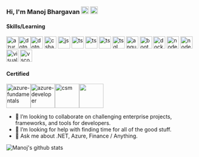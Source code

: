 ### Hi, I'm Manoj Bhargavan <a href="mailto:manoj.bhargavan@outlook.in" _target="blank"><img src="https://staticimgstoremb.blob.core.windows.net/images/raw/outlook-icon.svg" alt="outlook"  height="20px" width="20px"></a> <a href="https://www.linkedin.com/in/manojbhargavan/"><img src="https://staticimgstoremb.blob.core.windows.net/images/raw/linkedin/linkedin-original.svg" alt="linkedin" height="20px" width="20px" _target="blank"></a>

#### Skills/Learning

<img src="https://staticimgstoremb.blob.core.windows.net/images/raw/AzureNew.png" alt="azure" height="32px" width="32px"><img src="https://staticimgstoremb.blob.core.windows.net/images/raw/480px-.NET_Core_Logo.svg.png" alt="dotnetcore" height="32px" width="32px"><img src="https://staticimgstoremb.blob.core.windows.net/images/raw/dot-net/dot-net-original.svg" alt="dotnet" height="32px" width="32px"> <img src="https://staticimgstoremb.blob.core.windows.net/images/raw/csharp/csharp-original.svg" alt="csharp" height="32px" width="32px"> <img src="https://staticimgstoremb.blob.core.windows.net/images/raw/javascript/javascript-original.svg" alt="js" height="32px" width="32px"> <img src="https://staticimgstoremb.blob.core.windows.net/images/raw/typescript/typescript-original.svg" alt="ts" height="32px" width="32px"> <img src="https://staticimgstoremb.blob.core.windows.net/images/raw/html5/html5-original.svg" alt="ts" height="32px" width="32px"> <img src="https://staticimgstoremb.blob.core.windows.net/images/raw/css3/css3-original.svg" alt="ts" height="32px" width="32px"> <img src="https://staticimgstoremb.blob.core.windows.net/images/raw/sql-server.png" alt="tsql" height="32px" width="32px"> <img src="https://staticimgstoremb.blob.core.windows.net/images/raw/angularjs/angularjs-original.svg" alt="angular" height="32px" width="32px"> <img src="https://staticimgstoremb.blob.core.windows.net/images/raw/bootstrap/bootstrap-plain.svg" alt="bootstrap" height="32px" width="32px"> <img src="https://staticimgstoremb.blob.core.windows.net/images/raw/docker/docker-original.svg" alt="docker" height="32px" width="32px"> <img src="https://staticimgstoremb.blob.core.windows.net/images/raw/nodejs/nodejs-original.svg" alt="nodejs" height="32px" width="32px"> <img src="https://staticimgstoremb.blob.core.windows.net/images/raw/npm/npm-original-wordmark.svg" alt="nodejs" height="32px" width="32px"> <img src="https://staticimgstoremb.blob.core.windows.net/images/raw/visualstudio/visualstudio-plain.svg" alt="visualstudio" height="32px" width="32px"> <img src="https://staticimgstoremb.blob.core.windows.net/images/raw/visual-studio-code-1.svg" alt="vscode" height="32px" width="32px">

#### Certified

<a href="https://www.youracclaim.com/badges/40eb4327-77c6-4347-96ce-b0e7bfd44f0f/public_url" target="_blank"><img src="https://staticimgstoremb.blob.core.windows.net/images/crts/microsoft-certified-azure-fundamentals.png" alt="azure-fundamentals" height="64px" width="64px"></a><a href="https://www.youracclaim.com/badges/9f9426e2-6dbc-4836-9a69-e8ca6af2efee/public_url" target="_blank"><img src="https://staticimgstoremb.blob.core.windows.net/images/crts/microsoft-certified-azure-developer-associate.1.png" alt="azure-developer" height="64px" width="64px"></a><a href="http://bcert.me/skryoaykh" target="_blank"><img src="https://staticimgstoremb.blob.core.windows.net/images/crts/seal-csm.png" alt="csm" height="64px" width="64px"></a><a href="http://basno.com/khjlx43i" target="_blank"><img height="64px" width="64px" src="http://basno.com/khjlx43i.png"></a>

- 👯 I’m looking to collaborate on challenging enterprise projects, frameworks, and tools for developers.
- 🤔 I’m looking for help with finding time for all of the good stuff.
- 💬 Ask me about .NET, Azure, Finance / Anything.

![Manoj's github stats](https://github-readme-stats.vercel.app/api?username=manojbhargavan&count_private=true&show_images=true)
